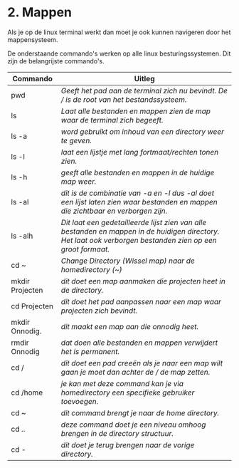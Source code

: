 # 2. Mappen
Als je op de linux terminal werkt dan moet je ook kunnen navigeren door het mappensysteem.

De onderstaande commando's werken op alle linux besturingssystemen. Dit zijn de belangrijste commando's.

Commando | Uitleg
--- | ---
pwd | _Geeft het pad aan de terminal zich nu bevindt. De / is de root van het bestandssysteem._
ls | _Laat alle bestanden en mappen zien de map waar de terminal zich begeeft._
ls -a |_word gebruikt om inhoud van een directory weer te geven._
ls -l |_laat een lijstje met lang fortmaat/rechten tonen zien._
ls -h | _geeft alle bestanden en mappen in de huidige map weer._
ls -al | _dit is de combinatie van -a en -l dus -al doet een lijst laten zien waar bestanden en mappen die zichtbaar en verborgen zijn._
ls -alh | _Dit laat een gedetailleerde lijst zien van alle bestanden en mappen in de huidigen directory. Het laat ook verborgen bestanden zien op een groot formaat._
cd ~ | _Change Directory (Wissel map) naar de homedirectory (~)_
mkdir Projecten |_dit doet een map aanmaken die projecten heet in de directory._
cd Projecten |_dit doet het pad aanpassen naar een map waar projecten zich bevindt._
mkdir Onnodig. |_dit maakt een map aan die onnodig heet._
rmdir Onnodig |_dat doen alle bestanden en mappen verwijdert het is permanent._
cd / |_dit doet een pad creeën als je naar een map wilt gaan je moet dan achter de / de map zetten._
cd /home |_je kan met deze command kan je via homedirectory een specifieke gebruiker toevoegen._
cd ~ |_dit command brengt je naar de home directory._
cd .. |_deze command doet je een niveau omhoog brengen in de directory structuur._
cd - |_dit doet je terug brengen naar de vorige directory._